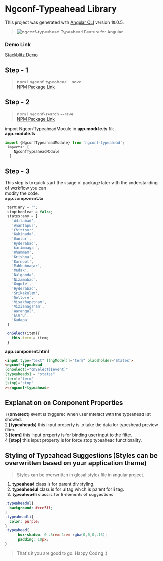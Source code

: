 # Ngconf-Typeahead Library

This project was generated with [Angular CLI](https://github.com/angular/angular-cli) version 10.0.5.

> ![ngconf-typeahead](https://img.icons8.com/cute-clipart/48/000000/hint.png "Typeahead Feature") Typeahead Feature for Angular.  


### Demo Link   
[Stackblitz Demo](https://stackblitz.com/edit/ngconf-typeahead "ngconf-typeahead Demo") 

## Step - 1

> npm i ngconf-typeahead --save  
[NPM Package Link](https://www.npmjs.com/package/ngconf-typeahead "ngconf-typeahead")  

## Step - 2
>npm i ngconf-search --save  
[NPM Package Link](https://www.npmjs.com/package/ngconf-search "ngconf-search")  

import NgconfTypeaheadModule in **app.module.ts** file.  
**app.module.ts**
```javascript
import {NgconfTypeaheadModule} from 'ngconf-typeahead';
 imports: [
    NgconfTypeaheadModule
  ]
  ```

## Step - 3
This step is to quick start the usage of package later with the understanding of workflow you can  
modify the code.  
**app.component.ts**
 ```javascript
  term:any = "";
  stop:boolean = false;
  states:any = [
    'Adilabad',
    'Anantapur',
    'Chittoor',
    'Kakinada',
    'Guntur',
    'Hyderabad',
    'Karimnagar',
    'Khammam',
    'Krishna',
    'Kurnool',
    'Mahbubnagar',
    'Medak',
    'Nalgonda',
    'Nizamabad',
    'Ongole',
    'Hyderabad',
    'Srikakulam',
    'Nellore',
    'Visakhapatnam',
    'Vizianagaram',
    'Warangal',
    'Eluru',
    'Kadapa'
  ]

  onSelect(item){
    this.term = item;
  }
```
**app.component.html**
```html
<input type="text" [(ngModel)]="term" placeholder="States">
<ngconf-typeahead
(onSelect)="onSelect($event)" 
[typeaheads] = "states" 
[term]="term"
[stop]="stop"
></ngconf-typeahead>
```

## Explanation on Component Properties  
1 **(onSelect)** event is triggered when user interact with the typeahead list showed.  
2 **[typeaheads]** this input property is to take the data for typeahead preview filter.  
3 **[term]** this input property is for binding user input to the filter.  
4 **[stop]** this input property is for force stop typeahead functionality.  

## Styling of Typeahead Suggestions (Styles can be overwritten based on your application theme)  
> Styles can be overwritten in global styles file in angular project.  
1. **typeahead** class is for parent div styling.  
2. **typeaheadul** class is for ul tag which is parent for li tag.
3. **typeaheadli** class is for li elements of suggestions.  

```css
.typeaheadul{
  background: #cce5ff;
}
.typeaheadli{
  color: purple;
}
.typeahead{
      box-shadow: 0 .5rem 1rem rgba(0,0,0,.15);
      padding: 10px;
}
```
> That's it you are good to go. Happy Coding :)
